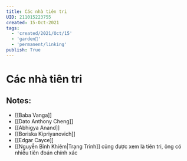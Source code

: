```yaml
---
title: Các nhà tiên tri
UID: 211015223755
created: 15-Oct-2021
tags:
  - 'created/2021/Oct/15'
  - 'garden🏡'
  - 'permanent/linking'
publish: True
---
```

# Các nhà tiên tri

## Notes:
- [[Baba Vanga]]
- [[Dato Anthony Cheng]]
- [[Abhigya Anand]]
- [[Boriska Kipriyanovich]]
- [[Edgar Cayce]]
- [[Nguyễn Bỉnh Khiêm|Trạng Trình]] cũng được xem là tiên tri, ông có nhiều tiên đoán chính xác
